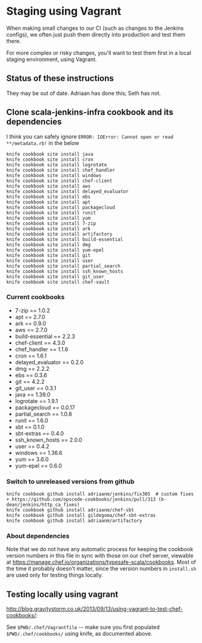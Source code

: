 # Staging using Vagrant

When making small changes to our CI (such as changes to the Jenkins
configs), we often just push them directly into production and test
them there.

For more complex or risky changes, you'll want to test them first in a
local staging environment, using Vagrant.

## Status of these instructions

They may be out of date.  Adriaan has done this; Seth has not.

## Clone scala-jenkins-infra cookbook and its dependencies

I think you can safely ignore `ERROR: IOError: Cannot open or read **/metadata.rb!` in the below

```
knife cookbook site install java
knife cookbook site install cron
knife cookbook site install logrotate
knife cookbook site install chef_handler
knife cookbook site install windows
knife cookbook site install chef-client
knife cookbook site install aws
knife cookbook site install delayed_evaluator
knife cookbook site install ebs
knife cookbook site install apt
knife cookbook site install packagecloud
knife cookbook site install runit
knife cookbook site install yum
knife cookbook site install 7-zip
knife cookbook site install ark
knife cookbook site install artifactory
knife cookbook site install build-essential
knife cookbook site install dmg
knife cookbook site install yum-epel
knife cookbook site install git
knife cookbook site install user
knife cookbook site install partial_search
knife cookbook site install ssh_known_hosts
knife cookbook site install git_user
knife cookbook site install chef-vault
```

### Current cookbooks

 - 7-zip               ==  1.0.2
 - apt                 ==  2.7.0
 - ark                 ==  0.9.0
 - aws                 ==  2.7.0
 - build-essential     ==  2.2.3
 - chef-client         ==  4.3.0
 - chef_handler        ==  1.1.6
 - cron                ==  1.6.1
 - delayed_evaluator   ==  0.2.0
 - dmg                 ==  2.2.2
 - ebs                 ==  0.3.6
 - git                 ==  4.2.2
 - git_user            ==  0.3.1
 - java                ==  1.39.0
 - logrotate           ==  1.9.1
 - packagecloud        ==  0.0.17
 - partial_search      ==  1.0.8
 - runit               ==  1.6.0
 - sbt                 ==  0.1.0
 - sbt-extras          ==  0.4.0
 - ssh_known_hosts     ==  2.0.0
 - user                ==  0.4.2
 - windows             ==  1.36.6
 - yum                 ==  3.6.0
 - yum-epel            ==  0.6.0

### Switch to unreleased versions from github

```
knife cookbook github install adriaanm/jenkins/fix305  # custom fixes + https://github.com/opscode-cookbooks/jenkins/pull/313 (b-dean/jenkins/http_ca_fixes)
knife cookbook github install adriaanm/chef-sbt
knife cookbook github install gildegoma/chef-sbt-extras
knife cookbook github install adriaanm/artifactory
```

### About dependencies

Note that we do not have any automatic process for keeping
the cookbook version numbers in this file in sync with
those on our chef server, viewable at
https://manage.chef.io/organizations/typesafe-scala/cookbooks.
Most of the time it probably doesn't matter, since the version
numbers in `install.sh` are used only for testing things locally.

## Testing locally using vagrant

http://blog.gravitystorm.co.uk/2013/09/13/using-vagrant-to-test-chef-cookbooks/:

See `$PWD/.chef/Vagrantfile` -- make sure you first populated `$PWD/.chef/cookbooks/` using knife,
as documented above.
